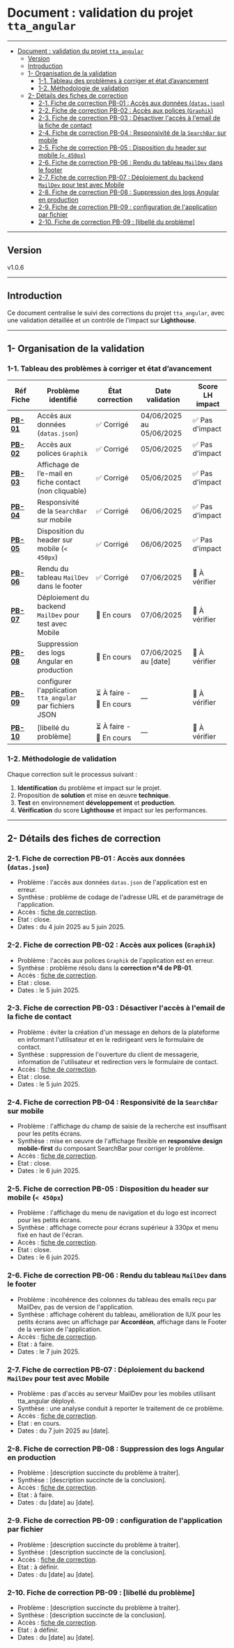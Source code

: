 # Document : validation du projet `tta_angular`

---

- [Document : validation du projet `tta_angular`](#document--validation-du-projet-tta_angular)
  - [Version](#version)
  - [Introduction](#introduction)
  - [1- Organisation de la validation](#1--organisation-de-la-validation)
    - [1-1. Tableau des problèmes à corriger et état d’avancement](#1-1-tableau-des-problèmes-à-corriger-et-état-davancement)
    - [1-2. Méthodologie de validation](#1-2-méthodologie-de-validation)
  - [2- Détails des fiches de correction](#2--détails-des-fiches-de-correction)
    - [2-1. Fiche de correction PB-01 : Accès aux données (`datas.json`)](#2-1-fiche-de-correction-pb-01--accès-aux-données-datasjson)
    - [2-2. Fiche de correction PB-02 : Accès aux polices (`Graphik`)](#2-2-fiche-de-correction-pb-02--accès-aux-polices-graphik)
    - [2-3. Fiche de correction PB-03 : Désactiver l'accès à l'email de la fiche de contact](#2-3-fiche-de-correction-pb-03--désactiver-laccès-à-lemail-de-la-fiche-de-contact)
    - [2-4. Fiche de correction PB-04 : Responsivité de la `SearchBar` sur mobile](#2-4-fiche-de-correction-pb-04--responsivité-de-la-searchbar-sur-mobile)
    - [2-5. Fiche de correction PB-05 : Disposition du header sur mobile (`< 450px`)](#2-5-fiche-de-correction-pb-05--disposition-du-header-sur-mobile--450px)
    - [2-6. Fiche de correction PB-06 : Rendu du tableau `MailDev` dans le footer](#2-6-fiche-de-correction-pb-06--rendu-du-tableau-maildev-dans-le-footer)
    - [2-7. Fiche de correction PB-07 : Déploiement du backend `MailDev` pour test avec Mobile](#2-7-fiche-de-correction-pb-07--déploiement-du-backend-maildev-pour-test-avec-mobile)
    - [2-8. Fiche de correction PB-08 : Suppression des logs Angular en production](#2-8-fiche-de-correction-pb-08--suppression-des-logs-angular-en-production)
    - [2-9. Fiche de correction PB-09 : configuration de l'application par fichier](#2-9-fiche-de-correction-pb-09--configuration-de-lapplication-par-fichier)
    - [2-10. Fiche de correction PB-09 : \[libellé du problème\]](#2-10-fiche-de-correction-pb-09--libellé-du-problème)

---

## Version

v1.0.6

---

## Introduction

Ce document centralise le suivi des corrections du projet `tta_angular`, avec une validation détaillée et un contrôle de l'impact sur **Lighthouse**.

---

## 1- Organisation de la validation  

### 1-1. Tableau des problèmes à corriger et état d’avancement

| Réf Fiche | Problème identifié | État correction | Date validation | Score LH impact |
|-----------|--------------------|-----------------|-----------------|-----------------|
| **[PB-01](#2-1-fiche-de-correction-pb-01--accès-aux-données-datasjson)** | Accès aux données (`datas.json`) | ✅ Corrigé | 04/06/2025 au 05/06/2025 | ✅ Pas d'impact |
| **[PB-02](#2-2-fiche-de-correction-pb-02--accès-aux-polices-graphik)** | Accès aux polices `Graphik` | ✅ Corrigé | 05/06/2025 | ✅ Pas d'impact |
| **[PB-03](#2-3-fiche-de-correction-pb-03--désactiver-laccès-à-lemail-de-la-fiche-de-contact)** | Affichage de l’e-mail en fiche contact (non cliquable) | ✅ Corrigé | 05/06/2025 | ✅ Pas d'impact |
| **[PB-04](#2-4-fiche-de-correction-pb-04--responsivité-de-la-searchbar-sur-mobile)** | Responsivité de la `SearchBar` sur mobile | ✅ Corrigé | 06/06/2025 | ✅ Pas d'impact |
| **[PB-05](#2-5-fiche-de-correction-pb-05--disposition-du-header-sur-mobile--450px)** | Disposition du header sur mobile (`< 450px`) | ✅ Corrigé | 06/06/2025 | ✅ Pas d'impact |
| **[PB-06](#2-6-fiche-de-correction-pb-06--rendu-du-tableau-maildev-dans-le-footer)** | Rendu du tableau `MailDev` dans le footer | ✅ Corrigé | 07/06/2025 | 🚧 À vérifier |
| **[PB-07](#2-7-fiche-de-correction-pb-07--déploiement-du-backend-maildev-pour-test-avec-mobile)** | Déploiement du backend `MailDev` pour test avec Mobile | 🔄 En cours | 07/06/2025 | 🚧 À vérifier |
| **[PB-08](#2-8-fiche-de-correction-pb-08--suppression-des-logs-angular-en-production)** | Suppression des logs Angular en production | 🔄 En cours | 07/06/2025 au [date] | 🚧 À vérifier |
| **[PB-09](#2-9-fiche-de-correction-pb-09--configuration-de-lapplication-par-fichier)** | configurer l'application `tta_angular` par fichiers JSON | ⏳ À faire - 🔄 En cours | — | 🚧 À vérifier |
| **[PB-10](#2-10-fiche-de-correction-pb-09--libellé-du-problème)** | [libellé du problème] | ⏳ À faire - 🔄 En cours | — | 🚧 À vérifier |

### 1-2. Méthodologie de validation

Chaque correction suit le processus suivant :

1. **Identification** du problème et impact sur le projet.
2. Proposition de **solution** et mise en œuvre **technique**.
3. **Test** en environnement **développement** et **production**.
4. **Vérification** du score **Lighthouse** et impact sur les performances.

---

## 2- Détails des fiches de correction

### 2-1. Fiche de correction PB-01 : Accès aux données (`datas.json`)

- Problème : l'accès aux données `datas.json` de l'application est en erreur.
- Synthèse : problème de codage de l'adresse URL et de paramétrage de l'application.
- Accès : [fiche de correction](./validation-projet-tta_angular-PB-01.md).
- Etat : close.
- Dates : du 4 juin 2025 au 5 juin 2025.

### 2-2. Fiche de correction PB-02 : Accès aux polices (`Graphik`)

- Problème : l'accès aux polices `Graphik` de l'application est en erreur.
- Synthèse : problème résolu dans la **correction n°4 de PB-01**.
- Accès : [fiche de correction](./validation-projet-tta_angular-PB-01.md).
- Etat : close.
- Dates : le 5 juin 2025.

### 2-3. Fiche de correction PB-03 : Désactiver l'accès à l'email de la fiche de contact

- Problème : éviter la création d'un message en dehors de la plateforme en informant l'utilisateur et en le redirigeant vers le formulaire de contact.
- Synthèse : suppression de l'ouverture du client de messagerie, information de l'utilisateur et redirection vers le formulaire de contact.
- Accès : [fiche de correction](./validation-projet-tta_angular-PB-03.md).
- Etat : close.
- Dates : le 5 juin 2025.

### 2-4. Fiche de correction PB-04 : Responsivité de la `SearchBar` sur mobile

- Problème : l'affichage du champ de saisie de la recherche est insuffisant pour les petits écrans.
- Synthèse : mise en oeuvre de l'affichage flexible en **responsive design mobile-first** du composant SearchBar pour corriger le problème.
- Accès : [fiche de correction](./validation-projet-tta_angular-PB-04.md).
- Etat : close.
- Dates : le 6 juin 2025.

### 2-5. Fiche de correction PB-05 : Disposition du header sur mobile (`< 450px`)

- Problème : l'affichage du menu de navigation et du logo est incorrect pour les petits écrans.
- Synthèse : affichage correcte pour écrans supérieur à 330px et menu fixé en haut de l'écran.
- Accès : [fiche de correction](./validation-projet-tta_angular-PB-05.md).
- Etat : close.
- Dates : le 6 juin 2025.

### 2-6. Fiche de correction PB-06 : Rendu du tableau `MailDev` dans le footer

- Problème : incohérence des colonnes du tableau des emails reçu par MailDev, pas de version de l'application.
- Synthèse : affichage cohérent du tableau, amélioration de lUX pour les petits écrans avec un affichage par **Accordéon**, affichage dans le Footer de la version de l'application.
- Accès : [fiche de correction](./validation-projet-tta_angular-PB-06.md).
- Etat : à faire.
- Dates : le 7 juin 2025.

### 2-7. Fiche de correction PB-07 : Déploiement du backend `MailDev` pour test avec Mobile

- Problème : pas d'accès au serveur MailDev pour les mobiles utilisant tta_angular déployé.
- Synthèse : une analyse conduit à reporter le traitement de ce problème.
- Accès : [fiche de correction](./validation-projet-tta_angular-PB-07_analyse.md).
- Etat : en cours.
- Dates : du 7 juin 2025 au [date].

### 2-8. Fiche de correction PB-08 : Suppression des logs Angular en production

- Problème : [description succincte du problème à traiter].
- Synthèse : [description succincte de la conclusion].
- Accès : [fiche de correction](./validation-projet-tta_angular-PB-Exemple.md).
- Etat : à faire.
- Dates : du [date] au [date].

### 2-9. Fiche de correction PB-09 : configuration de l'application par fichier

- Problème : [description succincte du problème à traiter].
- Synthèse : [description succincte de la conclusion].
- Accès : [fiche de correction](./validation-projet-tta_angular-PB-Exemple.md).
- Etat : à définir.
- Dates : du [date] au [date].

### 2-10. Fiche de correction PB-09 : [libellé du problème]

- Problème : [description succincte du problème à traiter].
- Synthèse : [description succincte de la conclusion].
- Accès : [fiche de correction](./validation-projet-tta_angular-PB-Exemple.md).
- Etat : à définir.
- Dates : du [date] au [date].
